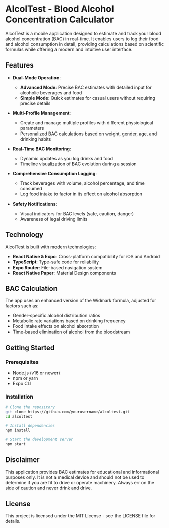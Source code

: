 # AlcolTest - Blood Alcohol Concentration Calculator

AlcolTest is a mobile application designed to estimate and track your blood alcohol concentration (BAC) in real-time. It enables users to log their food and alcohol consumption in detail, providing calculations based on scientific formulas while offering a modern and intuitive user interface.

## Features

- **Dual-Mode Operation**:
  - **Advanced Mode**: Precise BAC estimates with detailed input for alcoholic beverages and food
  - **Simple Mode**: Quick estimates for casual users without requiring precise details

- **Multi-Profile Management**:
  - Create and manage multiple profiles with different physiological parameters
  - Personalized BAC calculations based on weight, gender, age, and drinking habits

- **Real-Time BAC Monitoring**:
  - Dynamic updates as you log drinks and food
  - Timeline visualization of BAC evolution during a session

- **Comprehensive Consumption Logging**:
  - Track beverages with volume, alcohol percentage, and time consumed
  - Log food intake to factor in its effect on alcohol absorption

- **Safety Notifications**:
  - Visual indicators for BAC levels (safe, caution, danger)
  - Awareness of legal driving limits

## Technology

AlcolTest is built with modern technologies:

- **React Native & Expo**: Cross-platform compatibility for iOS and Android
- **TypeScript**: Type-safe code for reliability
- **Expo Router**: File-based navigation system
- **React Native Paper**: Material Design components

## BAC Calculation

The app uses an enhanced version of the Widmark formula, adjusted for factors such as:

- Gender-specific alcohol distribution ratios
- Metabolic rate variations based on drinking frequency
- Food intake effects on alcohol absorption
- Time-based elimination of alcohol from the bloodstream

## Getting Started

### Prerequisites

- Node.js (v16 or newer)
- npm or yarn
- Expo CLI

### Installation

```sh
# Clone the repository
git clone https://github.com/yourusername/alcoltest.git
cd alcoltest

# Install dependencies
npm install

# Start the development server
npm start
```

## Disclaimer

This application provides BAC estimates for educational and informational purposes only. It is not a medical device and should not be used to determine if you are fit to drive or operate machinery. Always err on the side of caution and never drink and drive.

## License

This project is licensed under the MIT License - see the LICENSE file for details.
